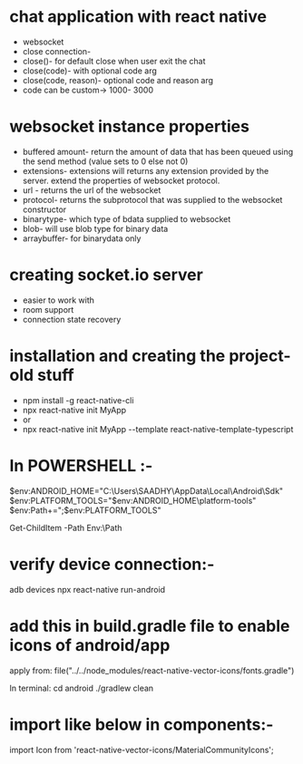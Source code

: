 # chat application with react native
- websocket
- close connection- 
- close()- for default close when user exit the chat
- close(code)- with optional code arg
- close(code, reason)- optional code and reason arg
- code can be custom-> 1000- 3000

# websocket instance properties
- buffered amount- return the amount of data that has been queued using the send method  (value sets to 0 else not 0)
- extensions- extensions will returns any extension provided by the server. extend the properties of websocket protocol.
- url - returns the url of the websocket
- protocol- returns the subprotocol that was supplied to the websocket constructor
- binarytype- which type of bdata supplied to websocket
- blob- will use blob type for binary data
- arraybuffer- for binarydata only

# creating socket.io server
- easier to work with
- room support
- connection state recovery
 
# installation and creating the project- old stuff
- npm install -g react-native-cli
- npx react-native init MyApp
- or 
- npx react-native init MyApp --template react-native-template-typescript

# In POWERSHELL :-
$env:ANDROID_HOME="C:\Users\SAADHY\AppData\Local\Android\Sdk"
$env:PLATFORM_TOOLS="$env:ANDROID_HOME\platform-tools"
$env:Path+=";$env:PLATFORM_TOOLS"

Get-ChildItem -Path Env:\Path
# verify device connection:-
adb devices
npx react-native run-android

# add this in build.gradle file to enable icons of android/app
apply from: file("../../node_modules/react-native-vector-icons/fonts.gradle")

In terminal:
cd android
./gradlew clean

# import like below in components:-
import Icon from 'react-native-vector-icons/MaterialCommunityIcons';
